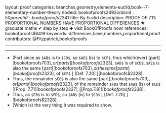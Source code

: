 layout: proof
categories: branches,geometry,elements-euclid,book--7-elementary-number-theory
nodeid: bookofproofs$2492
orderid: 50
parentid: bookofproofs$2341
title: By Euclid
description: PROOF OF 7.11: PROPORTIONAL NUMBERS HAVE PROPORTIONAL DIFFERENCES &#9733; graduate maths &#10004; step by step &#10010; visit BookOfProofs now!
references: bookofproofs$6419
keywords: differences,have,numbers,proportional,proof
contributors: @Fitzpatrick,bookofproofs

---


---



* (For) since as `$AB$` is to `$CD$`, so `$AE$` (is) to `$CF$`, thus which(ever) [part][bookofproofs$703], or [parts][bookofproofs$2323], `$AB$` is of `$CD$`, `$AE$` is also the same [part][bookofproofs$703], or the same [parts][bookofproofs$2323], of `$CF$` [ [Def. 7.20] ][bookofproofs$2328].
* Thus, the remainder `$EB$` is also the same [part][bookofproofs$703], or [parts][bookofproofs$2323], of the remainder `$FD$` that `$AB$` (is) of `$CD$` [[Prop. 7.7]][bookofproofs$2337], [[Prop. 7.8]][bookofproofs$2338].
* Thus, as `$EB$` is to `$FD$`, so `$AB$` (is) to `$CD$` [ [Def. 7.20] ][bookofproofs$2328].
* (Which is) the very thing it was required to show.
